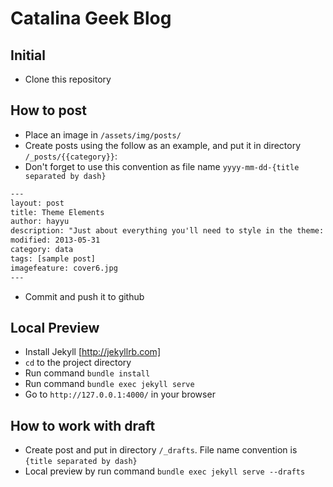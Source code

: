 Catalina Geek Blog
=========================

## Initial
 - Clone this repository

## How to post
 - Place an image in `/assets/img/posts/`
 - Create posts using the follow as an example, and put it in directory `/_posts/{{category}}`:
 - Don't forget to use this convention as file name `yyyy-mm-dd-{title separated by dash}`

```txt
---
layout: post
title: Theme Elements
author: hayyu
description: "Just about everything you'll need to style in the theme: headings, paragraphs, blockquotes, tables, code blocks, and more."
modified: 2013-05-31
category: data
tags: [sample post]
imagefeature: cover6.jpg
---
```
 - Commit and push it to github

## Local Preview
 - Install Jekyll [http://jekyllrb.com]
 - `cd` to the project directory
 - Run command `bundle install`
 - Run command `bundle exec jekyll serve`
 - Go to `http://127.0.0.1:4000/` in your browser

 ## How to work with draft
  - Create post and put in directory `/_drafts`. File name convention is `{title separated by dash}`
  - Local preview by run command `bundle exec jekyll serve --drafts`
 
